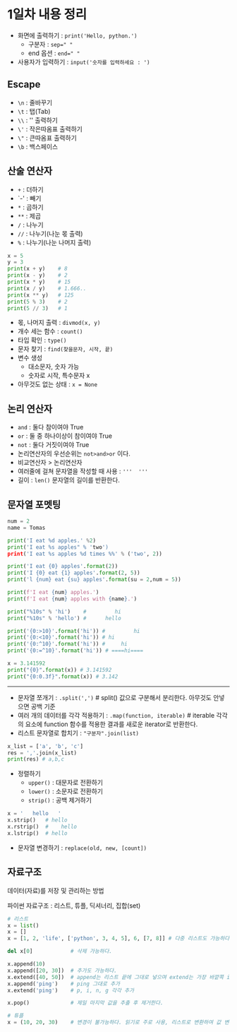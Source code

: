 # 1일차 내용 정리

- 화면에 출력하기 : `print('Hello, python.')`
  - 구분자 : `sep=" "`
  - end 옵션 : `end=" "`
- 사용자가 입력하기 : `input('숫자를 입력하세요 : ')`


## Escape
- `\n` : 줄바꾸기
- `\t` : 탭(Tab)
- `\\` : '\' 출력하기
- `\'` : 작은따옴표 출력하기
- `\"` : 큰따옴표 출력하기
- `\b` : 백스페이스


## 산술 연산자
- `+` : 더하기
- `-' : 빼기
- `*` : 곱하기
- `**` : 제곱
- `/` : 나누기
- `//` : 나누기(나눈 몫 출력)
- `%` : 나누기(나눈 나머지 출력)

```python
x = 5
y = 3
print(x + y)    # 8
print(x - y)    # 2
print(x * y)    # 15
print(x / y)    # 1.666..
print(x ** y)   # 125
print(5 % 3)    # 2
print(5 // 3)   # 1
```

- 몫, 나머지 출력 : `divmod(x, y)`
- 개수 세는 함수 : `count()`
- 타입 확인 : `type()`
- 문자 찾기 : `find(찾을문자, 시작, 끝)`
- 변수 생성
  - 대소문자, 숫자 가능
  - 숫자로 시작, 특수문자 x
- 아무것도 없는 상태 : `x = None`


## 논리 연산자
  - `and` : 둘다 참이여야 True
  - `or` : 둘 중 하나이상이 참이여야 True
  - `not` : 둘다 거짓이여야 True
  - 논리연산자의 우선순위는 `not>and>or` 이다.
  - 비교연산자 > 논리연산자
- 여러줄에 걸쳐 문자열을 작성할 때 사용 : `'''  '''`
- 길이 : `len()` 문자열의 길이를 반환한다.


## 문자열 포멧팅

```python
num = 2
name = Tomas

print('I eat %d apples.' %2)
print('I eat %s apples" % 'two')
print('I eat %s apples %d times %%' % ('two', 2))

print('I eat {0} apples'.format(2))
print('I {0} eat {1} apples'.format(2, 5))
print('l {num} eat {su} apples'.format(su = 2,num = 5))

print(f'I eat {num} apples.')
print(f'I eat {num} apples with {name}.')

print("%10s" % 'hi')    #         hi
print("%10s" % 'hello') #      hello

print('{0:>10}'.format('hi')) #         hi
print('{0:<10}'.format('hi')) # hi        
print('{0:^10}'.format('hi')) #     hi    
print('{0:=^10}'.format('hi')) # ====hi====

x = 3.141592
print("{0}".format(x)) # 3.141592
print("{0:0.3f}".format(x)) # 3.142
```

---


- 문자열 쪼개기 : `.split(',')` # split() 값으로 구분해서 분리한다. 아무것도 안넣으면 공백 기준
- 여러 개의 데이터를 각각 적용하기 : `.map(function, iterable)` # iterable 각각의 요소에 function 함수를 적용한 결과를  새로운 iterator로 반환한다.
- 리스트 문자열로 합치기 : `"구분자".join(list)`

```python
x_list = ['a', 'b', 'c']
res = ','.join(x_list)
print(res) # a,b,c
```

- 정렬하기
  - `upper()` : 대문자로 전환하기
  - `lower()` : 소문자로 전환하기
  - `strip()` : 공백 제거하기

```python
x = '   hello   '
x.strip()   # hello
x.rstrip()  #    hello
x.lstrip()  # hello   
```

- 문자열 변경하기 : `replace(old, new, [count])`


## 자료구조
데이터(자료)를 저장 및 관리하는 방법

파이썬 자료구조 : 리스트, 튜플, 딕셔너리, 집합(set)
```python
# 리스트
x = list()
x = []
x = [1, 2, 'life', ['python', 3, 4, 5], 6, [7, 8]] # 다중 리스트도 가능하다.

del x[0]            # 삭제 가능하다.

x.append(10)
x.append([20, 30])  # 추가도 가능하다.
x.extend([40, 50])  # append는 리스트 끝에 그대로 넣으며 extend는 가장 바깥쪽 iterable 의 모든 항목을 넣는다.
x.append('ping')    # ping 그대로 추가
x.extend('ping')    # p, i, n, g 각각 추가

x.pop()             # 제일 마지막 값을 추출 후 제거한다.

# 튜플
x = (10, 20, 30)    # 변경이 불가능하다. 읽기로 주로 사용, 리스트로 변환하여 값 변경이 가능하다.
```